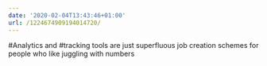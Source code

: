 ```yaml
---
date: '2020-02-04T13:43:46+01:00'
url: /1224674909194014720/
---
```

#Analytics and #tracking tools are just superfluous job creation schemes for people who like juggling with numbers
